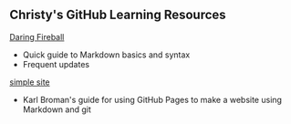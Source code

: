 ## Christy's GitHub Learning Resources

[Daring Fireball](https://daringfireball.net/projects/markdown/)

- Quick guide to Markdown basics and syntax
- Frequent updates

[simple site](http://kbroman.org/simple_site/)

- Karl Broman's guide for using GitHub Pages to make a website using Markdown and git
